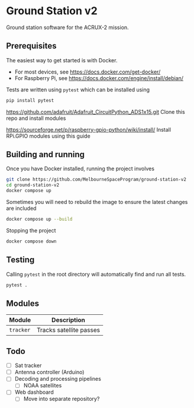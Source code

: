 # Ground Station v2

Ground station software for the ACRUX-2 mission.

## Prerequisites

The easiest way to get started is with Docker.

- For most devices, see https://docs.docker.com/get-docker/
- For Raspberry Pi, see https://docs.docker.com/engine/install/debian/

Tests are written using `pytest` which can be installed using

```sh
pip install pytest
```

https://github.com/adafruit/Adafruit_CircuitPython_ADS1x15.git
Clone this repo and install modules

https://sourceforge.net/p/raspberry-gpio-python/wiki/install/
Install RPi.GPIO modules using this guide

## Building and running

Once you have Docker installed, running the project involves

```sh
git clone https://github.com/MelbourneSpaceProgram/ground-station-v2
cd ground-station-v2
docker compose up
```

Sometimes you will need to rebuild the image to ensure the latest changes are included

```sh
docker compose up --build
```

Stopping the project

```sh
docker compose down
```

## Testing

Calling `pytest` in the root directory will automatically find and run all tests.

```sh
pytest .
```

## Modules

| Module    | Description             |
| --------- | ----------------------- |
| `tracker` | Tracks satellite passes |

## Todo

- [ ] Sat tracker
- [ ] Antenna controller (Arduino)
- [ ] Decoding and processing pipelines
  - [ ] NOAA satellites
- [ ] Web dashboard
  - [ ] Move into separate repository?
